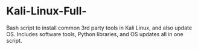 # Kali-Linux-Full-
Bash script to install common 3rd party tools in Kali Linux, and also update OS. Includes software tools, Python libraries, and OS 
updates all in one script.
